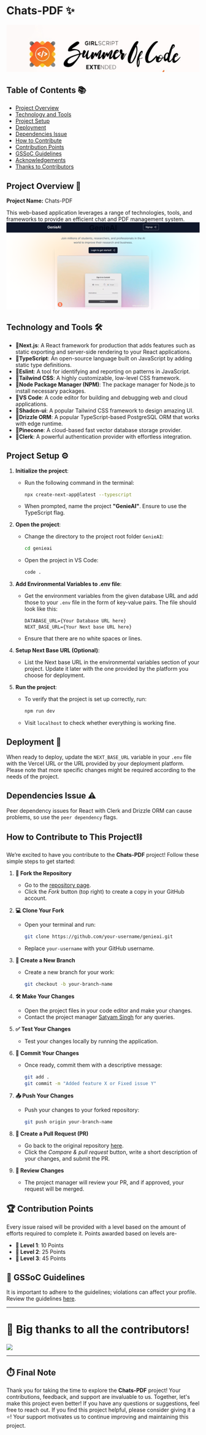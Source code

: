 # Chats-PDF ✨

![GSSoC](GSSoC-Ext.png)

## Table of Contents 📚

- [Project Overview](#project-overview)
- [Technology and Tools](#technology-and-tools)
- [Project Setup](#project-setup)
- [Deployment](#deployment)
- [Dependencies Issue](#dependencies-issue)
- [How to Contribute](#how-to-contribute)
- [Contribution Points](#contribution-points)
- [GSSoC Guidelines](#gssoc-guidelines)
- [Acknowledgements](#acknowledgements)
- [Thanks to Contributors](#thanks-to-contributors)

## Project Overview 📝

**Project Name:** Chats-PDF

This web-based application leverages a range of technologies, tools, and frameworks to provide an efficient chat and PDF management system.
![interface](genieai.png)

## Technology and Tools 🛠️

- 📍**Next.js**: A React framework for production that adds features such as static exporting and server-side rendering to your React applications.
- 📍**TypeScript**: An open-source language built on JavaScript by adding static type definitions.
- 📍**Eslint**: A tool for identifying and reporting on patterns in JavaScript.
- 📍**Tailwind CSS**: A highly customizable, low-level CSS framework.
- 📍**Node Package Manager (NPM)**: The package manager for Node.js to install necessary packages.
- 📍**VS Code**: A code editor for building and debugging web and cloud applications.
- 📍**Shadcn-ui**: A popular Tailwind CSS framework to design amazing UI.
- 📍**Drizzle ORM**: A popular TypeScript-based PostgreSQL ORM that works with edge runtime.
- 📍**Pinecone**: A cloud-based fast vector database storage provider.
- 📍**Clerk**: A powerful authentication provider with effortless integration.

## Project Setup ⚙️

1. **Initialize the project**: 
   - Run the following command in the terminal:
     ```bash
     npx create-next-app@latest --typescript
     ```
   - When prompted, name the project **"GenieAI"**. Ensure to use the TypeScript flag.

2. **Open the project**: 
   - Change the directory to the project root folder `GenieAI`:
     ```bash
     cd genieai
     ```
   - Open the project in VS Code:
     ```bash
     code .
     ```

3. **Add Environmental Variables to .env file**: 
   - Get the environment variables from the given database URL and add those to your `.env` file in the form of key-value pairs. The file should look like this:
     ```
     DATABASE_URL={Your Database URL here}
     NEXT_BASE_URL={Your Next base URL here}
     ```
   - Ensure that there are no white spaces or lines.

4. **Setup Next Base URL (Optional)**: 
   - List the Next base URL in the environmental variables section of your project. Update it later with the one provided by the platform you choose for deployment.

5. **Run the project**: 
   - To verify that the project is set up correctly, run:
     ```bash
     npm run dev
     ```
   - Visit `localhost` to check whether everything is working fine.

## Deployment 🚀

When ready to deploy, update the `NEXT_BASE_URL` variable in your `.env` file with the Vercel URL or the URL provided by your deployment platform. Please note that more specific changes might be required according to the needs of the project.

## Dependencies Issue ⚠️

Peer dependency issues for React with Clerk and Drizzle ORM can cause problems, so use the `peer dependency` flags.

## How to Contribute to This Project⛓️

We’re excited to have you contribute to the **Chats-PDF** project! Follow these simple steps to get started:

1. **🍴 Fork the Repository**  
   - Go to the [repository page](https://github.com/satyam8932/genieai).
   - Click the *Fork* button (top right) to create a copy in your GitHub account.

2. **💻 Clone Your Fork**  
   - Open your terminal and run:
     ```bash
     git clone https://github.com/your-username/genieai.git
     ```
   - Replace `your-username` with your GitHub username.

3. **🌿 Create a New Branch**  
   - Create a new branch for your work:
     ```bash
     git checkout -b your-branch-name
     ```

4. **🛠️ Make Your Changes**  
   - Open the project files in your code editor and make your changes.
   - Contact the project manager [Satyam Singh](https://github.com/satyam8932) for any queries.

5. **✅ Test Your Changes**  
   - Test your changes locally by running the application.

6. **💬 Commit Your Changes**  
   - Once ready, commit them with a descriptive message:
     ```bash
     git add .
     git commit -m "Added feature X or Fixed issue Y"
     ```

7. **📤 Push Your Changes**  
   - Push your changes to your forked repository:
     ```bash
     git push origin your-branch-name
     ```

8. **🔄 Create a Pull Request (PR)**  
   - Go back to the original repository [here](https://github.com/satyam8932/genieai).
   - Click the *Compare & pull request* button, write a short description of your changes, and submit the PR.

9. **🔎 Review Changes**  
   - The project manager will review your PR, and if approved, your request will be merged.

## 🏆 Contribution Points

Every issue raised will be provided with a level based on the amount of efforts required to complete it. Points awarded based on levels are-
- **🥇 Level 1**: 10 Points  
- **🥈 Level 2**: 25 Points  
- **🥉 Level 3**: 45 Points  

## 📃 GSSoC Guidelines 

It is important to adhere to the guidelines; violations can affect your profile. Review the guidelines [here](https://github.com/GSSoC24/Contributor/tree/main/gssoc-guidelines).

---

# 🎉 Big thanks to all the contributors!

<a href="https://github.com/satyam8932/genieai/pulse">
  <img align="center" src="https://contrib.rocks/image?max=100&repo=satyam8932/genieai" />
</a>

---

## ⏱️ Final Note

Thank you for taking the time to explore the **Chats-PDF** project! Your contributions, feedback, and support are invaluable to us. Together, let's make this project even better! If you have any questions or suggestions, feel free to reach out. If you find this project helpful, please consider giving it a ⭐️! Your support motivates us to continue improving and maintaining this project.

